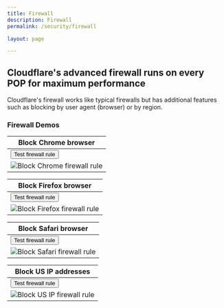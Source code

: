 ```yaml
---
title: Firewall
description: Firewall
permalink: /security/firewall

layout: page

---
```


## Cloudflare's advanced firewall runs on every POP for maximum performance
Cloudflare's firewall works like typical firewalls but has additional features such as blocking by user agent (browser) or by region.

### Firewall Demos

| Block Chrome browser |
|---|
| <button onclick="window.location.href='firewall/block-chrome'" class="">Test firewall rule</button>
![Block Chrome firewall rule](https://sergiodemo.com/cdn-cgi/imagedelivery/dHAzaCotabzPiuBsjyNCtA/49eb3baf-0524-411b-62c4-37f82dac2f00/public)  |

| Block Firefox browser |
|---|
| <button onclick="window.location.href='firewall/block-firefox'" class="">Test firewall rule</button>
![Block Firefox firewall rule](https://sergiodemo.com/cdn-cgi/imagedelivery/dHAzaCotabzPiuBsjyNCtA/1bed230a-2fdb-4277-920a-40de18b95e00/public)  |

| Block Safari browser |
|---|
| <button onclick="window.location.href='firewall/block-safari'" class="">Test firewall rule</button>
![Block Safari firewall rule](https://sergiodemo.com/cdn-cgi/imagedelivery/dHAzaCotabzPiuBsjyNCtA/84717761-e943-4c39-6301-63596ad62400/public)  |

| Block US IP addresses |
|---|
| <button onclick="window.location.href='firewall/block-us-ip'" class="">Test firewall rule</button>
![Block US IP firewall rule](https://sergiodemo.com/cdn-cgi/imagedelivery/dHAzaCotabzPiuBsjyNCtA/9aeb24e8-983b-455f-4810-5861fc787500/public)  |
